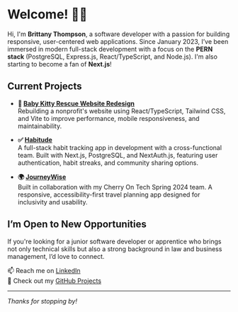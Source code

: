 # Welcome! 👋🏾

Hi, I'm **Brittany Thompson**, a software developer with a passion for building responsive, user-centered web applications. Since January 2023, I’ve been immersed in modern full-stack development with a focus on the **PERN stack** (PostgreSQL, Express.js, React/TypeScript, and Node.js). I'm also starting to become a fan of **Next.js**! 

## Current Projects

- **🐾 [Baby Kitty Rescue Website Redesign](https://babykittyrescue.netlify.app/)**  
  Rebuilding a nonprofit's website using React/TypeScript, Tailwind CSS, and Vite to improve performance, mobile responsiveness, and maintainability.

- **✅ [Habitude](https://habitude-tracker.vercel.app/)**  
  A full-stack habit tracking app in development with a cross-functional team. Built with Next.js, PostgreSQL, and NextAuth.js, featuring user authentication, habit streaks, and community sharing options.

- **🌍 [JourneyWise](https://journeywise.netlify.app)**  
  Built in collaboration with my Cherry On Tech Spring 2024 team. A responsive, accessibility-first travel planning app designed for inclusivity and usability.

## I’m Open to New Opportunities

If you're looking for a junior software developer or apprentice who brings not only technical skills but also a strong background in law and business management, I’d love to connect. 

📫 Reach me on [LinkedIn](https://www.linkedin.com/in/brittanythompson08/)  
📂 Check out my [GitHub Projects](https://github.com/bpb2008)

---

*Thanks for stopping by!*
